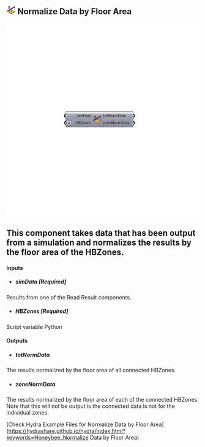 ## ![](../../images/icons/Normalize_Data_by_Floor_Area.png) Normalize Data by Floor Area

![](../../images/components/Normalize_Data_by_Floor_Area.png)

This component takes data that has been output from a simulation and normalizes the results by the floor area of the HBZones.
 -
 

#### Inputs
* ##### simData [Required]
Results from one of the Read Result components.
* ##### HBZones [Required]
Script variable Python

#### Outputs
* ##### totNormData
The results normalized by the floor area of all connected HBZones.
* ##### zoneNormData
The results normalized by the floor area of each of the connected HBZones.  Note that this will not be output is the connected data is not for the individual zones.


[Check Hydra Example Files for Normalize Data by Floor Area](https://hydrashare.github.io/hydra/index.html?keywords=Honeybee_Normalize Data by Floor Area)